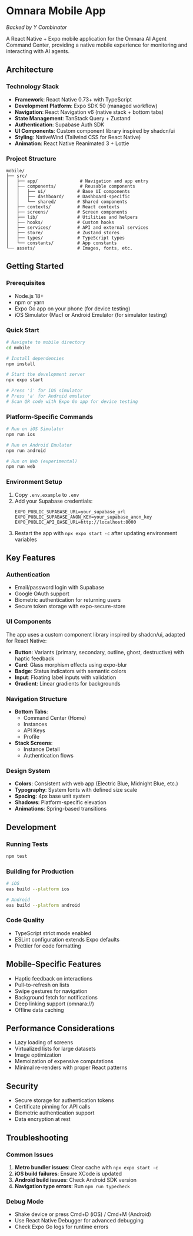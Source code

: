 # Omnara Mobile App

*Backed by Y Combinator*

A React Native + Expo mobile application for the Omnara AI Agent Command Center, providing a native mobile experience for monitoring and interacting with AI agents.

## Architecture

### Technology Stack
- **Framework**: React Native 0.73+ with TypeScript
- **Development Platform**: Expo SDK 50 (managed workflow)
- **Navigation**: React Navigation v6 (native stack + bottom tabs)
- **State Management**: TanStack Query + Zustand
- **Authentication**: Supabase Auth SDK
- **UI Components**: Custom component library inspired by shadcn/ui
- **Styling**: NativeWind (Tailwind CSS for React Native)
- **Animation**: React Native Reanimated 3 + Lottie

### Project Structure
```
mobile/
├── src/
│   ├── app/                # Navigation and app entry
│   ├── components/         # Reusable components
│   │   ├── ui/            # Base UI components
│   │   ├── dashboard/     # Dashboard-specific
│   │   └── shared/        # Shared components
│   ├── contexts/          # React contexts
│   ├── screens/           # Screen components
│   ├── lib/               # Utilities and helpers
│   ├── hooks/             # Custom hooks
│   ├── services/          # API and external services
│   ├── store/             # Zustand stores
│   ├── types/             # TypeScript types
│   └── constants/         # App constants
└── assets/                # Images, fonts, etc.
```

## Getting Started

### Prerequisites
- Node.js 18+
- npm or yarn
- Expo Go app on your phone (for device testing)
- iOS Simulator (Mac) or Android Emulator (for simulator testing)

### Quick Start
```bash
# Navigate to mobile directory
cd mobile

# Install dependencies
npm install

# Start the development server
npx expo start

# Press 'i' for iOS simulator
# Press 'a' for Android emulator
# Scan QR code with Expo Go app for device testing
```

### Platform-Specific Commands
```bash
# Run on iOS Simulator
npm run ios

# Run on Android Emulator
npm run android

# Run on Web (experimental)
npm run web
```

### Environment Setup
1. Copy `.env.example` to `.env`
2. Add your Supabase credentials:
   ```
   EXPO_PUBLIC_SUPABASE_URL=your_supabase_url
   EXPO_PUBLIC_SUPABASE_ANON_KEY=your_supabase_anon_key
   EXPO_PUBLIC_API_BASE_URL=http://localhost:8000
   ```
3. Restart the app with `npx expo start -c` after updating environment variables

## Key Features

### Authentication
- Email/password login with Supabase
- Google OAuth support
- Biometric authentication for returning users
- Secure token storage with expo-secure-store

### UI Components
The app uses a custom component library inspired by shadcn/ui, adapted for React Native:
- **Button**: Variants (primary, secondary, outline, ghost, destructive) with haptic feedback
- **Card**: Glass morphism effects using expo-blur
- **Badge**: Status indicators with semantic colors
- **Input**: Floating label inputs with validation
- **Gradient**: Linear gradients for backgrounds

### Navigation Structure
- **Bottom Tabs**:
  - Command Center (Home)
  - Instances
  - API Keys
  - Profile
- **Stack Screens**:
  - Instance Detail
  - Authentication flows

### Design System
- **Colors**: Consistent with web app (Electric Blue, Midnight Blue, etc.)
- **Typography**: System fonts with defined size scale
- **Spacing**: 4px base unit system
- **Shadows**: Platform-specific elevation
- **Animations**: Spring-based transitions

## Development

### Running Tests
```bash
npm test
```

### Building for Production
```bash
# iOS
eas build --platform ios

# Android
eas build --platform android
```

### Code Quality
- TypeScript strict mode enabled
- ESLint configuration extends Expo defaults
- Prettier for code formatting

## Mobile-Specific Features
- Haptic feedback on interactions
- Pull-to-refresh on lists
- Swipe gestures for navigation
- Background fetch for notifications
- Deep linking support (omnara://)
- Offline data caching

## Performance Considerations
- Lazy loading of screens
- Virtualized lists for large datasets
- Image optimization
- Memoization of expensive computations
- Minimal re-renders with proper React patterns

## Security
- Secure storage for authentication tokens
- Certificate pinning for API calls
- Biometric authentication support
- Data encryption at rest

## Troubleshooting

### Common Issues
1. **Metro bundler issues**: Clear cache with `npx expo start -c`
2. **iOS build failures**: Ensure XCode is updated
3. **Android build issues**: Check Android SDK version
4. **Navigation type errors**: Run `npm run typecheck`

### Debug Mode
- Shake device or press Cmd+D (iOS) / Cmd+M (Android)
- Use React Native Debugger for advanced debugging
- Check Expo Go logs for runtime errors